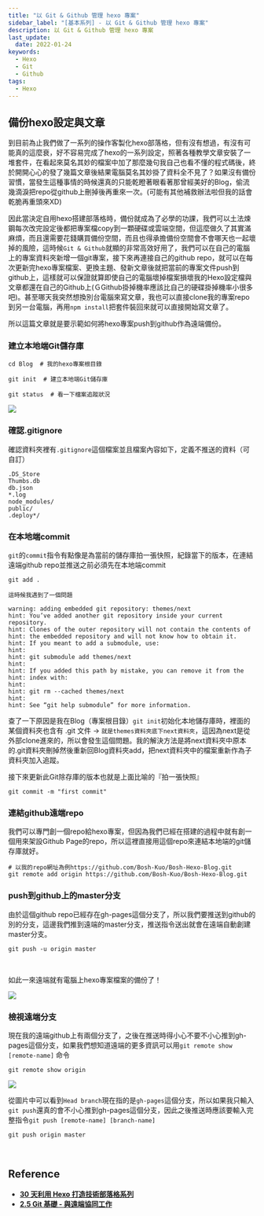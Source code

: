 ```yaml
---
title: "以 Git & Github 管理 hexo 專案"
sidebar_label: "[基本系列] - 以 Git & Github 管理 hexo 專案"
description: 以 Git & Github 管理 hexo 專案
last_update:
  date: 2022-01-24
keywords:
  - Hexo
  - Git
  - Github
tags:
  - Hexo
---
```


## **備份hexo設定與文章**

到目前為止我們做了一系列的操作客製化hexo部落格，但有沒有想過，有沒有可能真的這麼衰，好不容易完成了hexo的一系列設定，照著各種教學文章安裝了一堆套件，在看起來莫名其妙的檔案中加了那麼幾句我自己也看不懂的程式碼後，終於開開心心的發了幾篇文章後結果電腦莫名其妙掛了資料全不見了？如果沒有備份習慣，當發生這種事情的時候還真的只能乾瞪著眼看著那曾經美好的Blog，偷流幾滴淚把repo從github上刪掉後再重來一次。(可能有其他補救辦法啦但我的話會乾脆再重頭來XD)

<!-- more -->

因此當決定自用hexo搭建部落格時，備份就成為了必學的功課，我們可以土法煉鋼每次改完設定後都把專案檔copy到一顆硬碟或雲端空間，但這麼做久了其實滿麻煩，而且還需要花錢購買備份空間，而且也得承擔備份空間會不會哪天也一起壞掉的風險，這時候`Git & Github`就顯的非常高效好用了，我們可以在自己的電腦上的專案資料夾新增一個git專案，接下來再連接自己的github repo，就可以在每次更新完hexo專案檔案、更換主題、發新文章後就把當前的專案文件push到github上，這樣就可以保證就算即使自己的電腦壞掉檔案損壞我的Hexo設定檔與文章都還在自己的Github上(ＧGithub掛掉機率應該比自己的硬碟掛掉機率小很多吧)。甚至哪天我突然想換別台電腦來寫文章，我也可以直接clone我的專案repo到另一台電腦，再用`npm install`把套件裝回來就可以直接開始寫文章了。

所以這篇文章就是要示範如何將hexo專案push到github作為遠端備份。




### **建立本地端Git儲存庫**

```shell
cd Blog  # 我的hexo專案根目錄

git init  # 建立本地端Git儲存庫

git status  # 看一下檔案追蹤狀況 
```

![](https://res.cloudinary.com/djtoo8orh/image/upload/v1673835247/Hexo%20Blog/2022-01-24-hexo-from-scratch-11/git_mpdeaj.png)



### **確認.gitignore**

確認資料夾裡有`.gitignore`這個檔案並且檔案內容如下，定義不推送的資料（可自訂）

```plain text
.DS_Store
Thumbs.db
db.json
*.log
node_modules/
public/
.deploy*/
```



### **在本地端commit**

`git`的`commit`指令有點像是為當前的儲存庫拍一張快照，紀錄當下的版本，在連結遠端github repo並推送之前必須先在本地端commit

```shell
git add .
```

`這時候我遇到了一個問題`

```shell
warning: adding embedded git repository: themes/next
hint: You’ve added another git repository inside your current repository.
hint: Clones of the outer repository will not contain the contents of
hint: the embedded repository and will not know how to obtain it.
hint: If you meant to add a submodule, use:
hint:
hint: git submodule add themes/next
hint:
hint: If you added this path by mistake, you can remove it from the
hint: index with:
hint:
hint: git rm --cached themes/next
hint:
hint: See “git help submodule” for more information.
```

查了一下原因是我在Blog（專案根目錄）`git init`初始化本地儲存庫時，裡面的某個資料夾也含有 .git 文件 → `就是themes資料夾底下next資料夾`，這因為next是從外部clone進來的，所以會發生這個問題。我的解決方法是將next資料夾中原本的.git資料夾刪掉然後重新回Blog資料夾add，把next資料夾中的檔案重新作為子資料夾加入追蹤。

接下來更新此Git除存庫的版本也就是上面比喻的『拍一張快照』

```shell
git commit -m "first commit"
```



### **連結github遠端repo**

我們可以專門創一個repo給hexo專案，但因為我們已經在搭建的過程中就有創一個用來架設Github Page的repo，所以這裡直接用這個repo來連結本地端的git儲存庫就好。

```shell
# 以我的repo網址為例https://github.com/Bosh-Kuo/Bosh-Hexo-Blog.git
git remote add origin https://github.com/Bosh-Kuo/Bosh-Hexo-Blog.git
```

### **push到github上的master分支**

由於這個github repo已經存在gh-pages這個分支了，所以我們要推送到github的別的分支，這邊我們推到遠端的master分支，推送指令送出就會在遠端自動創建master分支。

```shell
git push -u origin master
```

<br/>

如此一來遠端就有電腦上hexo專案檔案的備份了！

![](https://res.cloudinary.com/djtoo8orh/image/upload/v1673835247/Hexo%20Blog/2022-01-24-hexo-from-scratch-11/github_pz2by5.png)



### **檢視遠端分支**

現在我的遠端github上有兩個分支了，之後在推送時得小心不要不小心推到gh-pages這個分支，如果我們想知道遠端的更多資訊可以用`git remote show [remote-name]` 命令

```shell
git remote show origin
```

![](https://res.cloudinary.com/djtoo8orh/image/upload/v1673835247/Hexo%20Blog/2022-01-24-hexo-from-scratch-11/git_remote_pfswwz.png)

從圖片中可以看到`Head branch`現在指的是`gh-pages`這個分支，所以如果我只輸入`git push`還真的會不小心推到gh-pages這個分支，因此之後推送時應該要輸入完整指令`git push [remote-name] [branch-name]`

```shell
git push origin master
```


<br/>


## **Reference**

- **[30 天利用 Hexo 打造技術部落格系列](https://ithelp.ithome.com.tw/users/20139218/ironman/3910)**
- **[2.5 Git 基礎 - 與遠端協同工作](https://git-scm.com/book/zh-tw/v2/Git-%E5%9F%BA%E7%A4%8E-%E8%88%87%E9%81%A0%E7%AB%AF%E5%8D%94%E5%90%8C%E5%B7%A5%E4%BD%9C)**